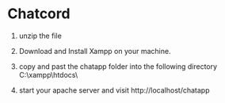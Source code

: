 # Chatcord

1. unzip the file

2. Download and Install Xampp on your machine.

3. copy and past the chatapp folder into the following
directory C:\xampp\htdocs\

4. start your apache server and visit
http://localhost/chatapp

